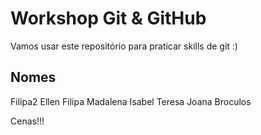 # Workshop Git & GitHub

Vamos usar este repositório para praticar skills de git :)

## Nomes
Filipa2
Ellen
Filipa
Madalena
Isabel
Teresa
Joana
Broculos

Cenas!!!